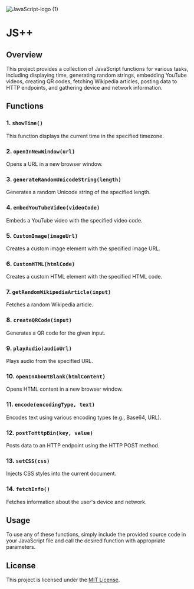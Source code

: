 ![JavaScript-logo (1)](https://github.com/linuxfandudeguy/JS-/assets/164905463/07ff1759-650b-451e-847d-02e9b44c0759)
# JS++

## Overview

This project provides a collection of JavaScript functions for various tasks, including displaying time, generating random strings, embedding YouTube videos, creating QR codes, fetching Wikipedia articles, posting data to HTTP endpoints, and gathering device and network information.

## Functions

### 1. `showTime()`

This function displays the current time in the specified timezone.

### 2. `openInNewWindow(url)`

Opens a URL in a new browser window.

### 3. `generateRandomUnicodeString(length)`

Generates a random Unicode string of the specified length.

### 4. `embedYouTubeVideo(videoCode)`

Embeds a YouTube video with the specified video code.

### 5. `CustomImage(imageUrl)`

Creates a custom image element with the specified image URL.

### 6. `CustomHTML(htmlCode)`

Creates a custom HTML element with the specified HTML code.

### 7. `getRandomWikipediaArticle(input)`

Fetches a random Wikipedia article.

### 8. `createQRCode(input)`

Generates a QR code for the given input.

### 9. `playAudio(audioUrl)`

Plays audio from the specified URL.

### 10. `openInAboutBlank(htmlContent)`

Opens HTML content in a new browser window.

### 11. `encode(encodingType, text)`

Encodes text using various encoding types (e.g., Base64, URL).

### 12. `postToHttpBin(key, value)`

Posts data to an HTTP endpoint using the HTTP POST method.

### 13. `setCSS(css)`

Injects CSS styles into the current document.

### 14. `fetchInfo()`

Fetches information about the user's device and network.

## Usage

To use any of these functions, simply include the provided source code in your JavaScript file and call the desired function with appropriate parameters.

## License

This project is licensed under the [MIT License](LICENSE).
